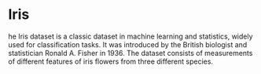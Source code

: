 # Iris
he Iris dataset is a classic dataset in machine learning and statistics, widely used for classification tasks. It was introduced by the British biologist and statistician Ronald A. Fisher in 1936. The dataset consists of measurements of different features of iris flowers from three different species.

